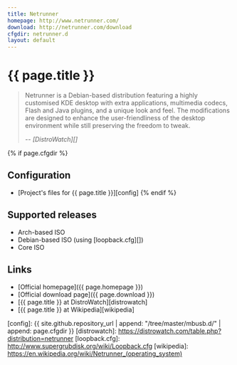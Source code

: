 ```yaml
---
title: Netrunner
homepage: http://www.netrunner.com/
download: http://netrunner.com/download
cfgdir: netrunner.d
layout: default
---
```


# {{ page.title }}

> Netrunner is a Debian-based distribution featuring a highly customised KDE
> desktop with extra applications, multimedia codecs, Flash and Java plugins,
> and a unique look and feel. The modifications are designed to enhance the
> user-friendliness of the desktop environment while still preserving the
> freedom to tweak.
>
> -- <cite markdown="1">[DistroWatch][]</cite>


{% if page.cfgdir %}
## Configuration

- [Project's files for {{ page.title }}][config]
{% endif %}


## Supported releases

- Arch-based ISO
- Debian-based ISO (using [loopback.cfg][])
- Core ISO


## Links

- [Official homepage]({{ page.homepage }})
- [Official download page]({{ page.download }})
- [{{ page.title }} at DistroWatch][distrowatch]
- [{{ page.title }} at Wikipedia][wikipedia]


[config]: {{ site.github.repository_url | append: "/tree/master/mbusb.d/" | append: page.cfgdir }}
[distrowatch]: https://distrowatch.com/table.php?distribution=netrunner
[loopback.cfg]: http://www.supergrubdisk.org/wiki/Loopback.cfg
[wikipedia]: https://en.wikipedia.org/wiki/Netrunner_(operating_system)
